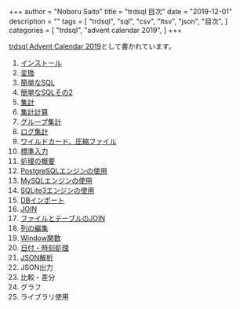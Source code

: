 +++
author = "Noboru Saito"
title = "trdsql 目次"
date = "2019-12-01"
description = ""
tags = [
    "trdsql",
    "sql",
    "csv",
    "ltsv",
    "json",
    "目次",
]
categories = [
    "trdsql",
    "advent calendar 2019",
]
+++

[trdsql  Advent Calendar 2019](https://qiita.com/advent-calendar/2019/trdsql)として書かれています。

1. [インストール](../01_install)
1. [変換](../02_convert)
1. [簡単なSQL](../03_sql)
1. [簡単なSQLその2](../04_sql2)
1. [集計](../05_aggregate)
1. [集計計算](../06_calculation)
1. [グループ集計](../07_group)
1. [ログ集計](../08_log)
1. [ワイルドカード、圧縮ファイル](../09_wildcard)
1. [標準入力](../10_stdin)
1. [処理の概要](../11_summary)
1. [PostgreSQLエンジンの使用](../12_postgres)
1. [MySQLエンジンの使用](../13_mysql)
1. [SQLite3エンジンの使用](../14_sqlite3)
1. [DBインポート](../15_import)
1. [JOIN](../16_join)
1. [ファイルとテーブルのJOIN](../17_file_table)
1. [列の編集](../18_edit_columns)
1. [Window関数](../19_window)
1. [日付・時刻処理](../20_date)
1. [JSON解析](../21_json_parse)
1. JSON出力
1. 比較・差分
1. グラフ
1. ライブラリ使用

<!--
1. [JSON出力](../22_json_output)
1. [比較・差分](../23_except)
1. [グラフ](../24_graph)
1. [ライブラリ使用](25_library)
-->

